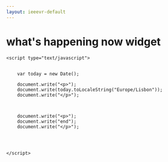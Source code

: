 ```yaml
---
layout: ieeevr-default
---
```


<div>
    <h1 id="past-conferences"> what's happening now widget </h1>
    
    

    <script type="text/javascript">
        
        
        var today = new Date();
        
        document.write("<p>");
        document.write(today.toLocaleString("Europe/Lisbon"));
        document.write("</p>");
        
        
        
        document.write("<p>");
        document.write("end");
        document.write("</p>");
        
        
        
    
    </script>




</div>